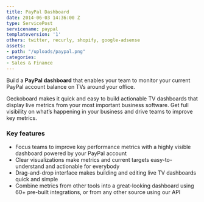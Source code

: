 ```yaml
---
title: PayPal Dashboard
date: 2014-06-03 14:36:00 Z
type: ServicePost
servicename: paypal
templateversion: '1'
others: twitter, recurly, shopify, google-adsense
assets:
- path: "/uploads/paypal.png"
categories:
- Sales & Finance
---
```


Build a **PayPal dashboard** that enables your team to monitor your current PayPal account balance on TVs around your office.

Geckoboard makes it quick and easy to build actionable TV dashboards that display live metrics from your most important business software. Get full visibility on what’s happening in your business and drive teams to improve key metrics. 

<div class="useful-resources widget-main__inner">
<h3>Key features</h3>
<ul class="resources-links">
<li><span>Focus teams to improve key performance metrics with a highly visible dashboard powered by your PayPal account</span></li>
<li><span>Clear visualizations make metrics and current targets easy-to-understand and actionable for everybody</span></li>
<li><span>Drag-and-drop interface makes building and editing live TV dashboards quick and simple</span></li>
<li><span>Combine metrics from other tools into a great-looking dashboard using 60+ pre-built integrations, or from any other source using our API</span></li>
</ul>
</div>
